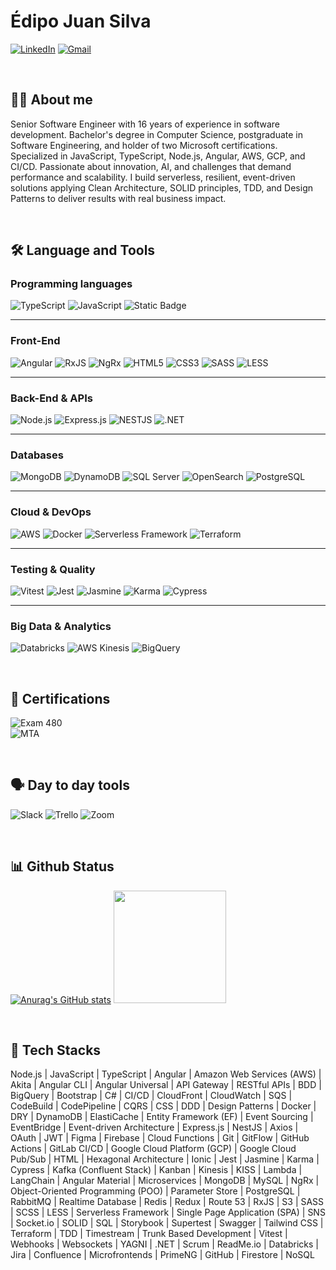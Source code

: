 # Édipo Juan Silva
[![LinkedIn](https://img.shields.io/badge/LinkedIn-0077B5?style=for-the-badge&logo=linkedin&logoColor=white)](https://www.linkedin.com/in/edipojuan/)
[![Gmail](https://img.shields.io/badge/Gmail-D14836?style=for-the-badge&logo=gmail&logoColor=white)](mailto:edipojs@gmail.com)

</br>

## :man_technologist: About me

Senior Software Engineer with 16 years of experience in software development. Bachelor's degree in Computer Science, postgraduate in Software Engineering, and holder of two Microsoft certifications. Specialized in JavaScript, TypeScript, Node.js, Angular, AWS, GCP, and CI/CD. Passionate about innovation, AI, and challenges that demand performance and scalability. I build serverless, resilient, event-driven solutions applying Clean Architecture, SOLID principles, TDD, and Design Patterns to deliver results with real business impact.

</br>

## :hammer_and_wrench: Language and Tools
### **Programming languages**  
![TypeScript](https://img.shields.io/badge/typescript-%23007ACC.svg?style=for-the-badge&logo=typescript&logoColor=white)
![JavaScript](https://img.shields.io/badge/javascript-%23323330.svg?style=for-the-badge&logo=javascript&logoColor=%23F7DF1E)
![Static Badge](https://img.shields.io/badge/c%23-blue?style=for-the-badge)

---

### **Front-End**  
![Angular](https://img.shields.io/badge/angular-%23DD0031.svg?style=for-the-badge&logo=angular&logoColor=white)
![RxJS](https://img.shields.io/badge/RxJS-red?style=for-the-badge)
![NgRx](https://img.shields.io/badge/NgRx-purple?style=for-the-badge)
![HTML5](https://img.shields.io/badge/html5-%23E34F26.svg?style=for-the-badge&logo=html5&logoColor=white)
![CSS3](https://img.shields.io/badge/css3-%231572B6.svg?style=for-the-badge&logo=css&logoColor=white)
![SASS](https://img.shields.io/badge/sass-silver.svg?style=for-the-badge&logo=sass&logoColor=black)
![LESS](https://img.shields.io/badge/LESS-e6197e?style=for-the-badge&logo=LESS)

---

### **Back-End & APIs**  
![Node.js](https://img.shields.io/badge/node.js-339933?style=for-the-badge&logo=nodedotjs&logoColor=white)
![Express.js](https://img.shields.io/badge/express.js-%23404d59.svg?style=for-the-badge&logo=express&logoColor=%2361DAFB)
![NESTJS](https://img.shields.io/badge/NESTJS-a52732?style=for-the-badge&logo=nestjs)
![.NET](https://img.shields.io/badge/.NET-blue?style=for-the-badge&logo=.net)

---

### **Databases**  
![MongoDB](https://img.shields.io/badge/MongoDB-%234ea94b.svg?style=for-the-badge&logo=mongodb&logoColor=white)
![DynamoDB](https://img.shields.io/badge/dynamodb-4053D6?style=for-the-badge&logo=amazondynamodb&logoColor=white)
![SQL Server](https://img.shields.io/badge/sql%20server-black?style=for-the-badge&color=gray)
![OpenSearch](https://img.shields.io/badge/opensearch-005571?style=for-the-badge&logo=opensearch&logoColor=white)
![PostgreSQL](https://img.shields.io/badge/postgres-%23316192.svg?style=for-the-badge&logo=postgresql&logoColor=white)

---

### **Cloud & DevOps**  
![AWS](https://img.shields.io/badge/AWS-232F3E?style=for-the-badge&logo=amazonaws&logoColor=white)
![Docker](https://img.shields.io/badge/docker-2496ED?style=for-the-badge&logo=docker&logoColor=white)
![Serverless Framework](https://img.shields.io/badge/Serverless%20Framework-black?style=for-the-badge&logo=Serverless)
![Terraform](https://img.shields.io/badge/terraform-7B42BC?style=for-the-badge&logo=terraform&logoColor=white)

---

### **Testing & Quality**  
![Vitest](https://img.shields.io/badge/vitest-6CBB3C?style=for-the-badge&logo=vitest&logoColor=white)
![Jest](https://img.shields.io/badge/-jest-%23C21325?style=for-the-badge&logo=jest&logoColor=white)
![Jasmine](https://img.shields.io/badge/jasmine-black?style=for-the-badge&logo=jasmine&color=purple)
![Karma](https://img.shields.io/badge/karma-black?style=for-the-badge&color=green)
![Cypress](https://img.shields.io/badge/-cypress-%23E5E5E5?style=for-the-badge&logo=cypress&logoColor=058a5e)

---

### **Big Data & Analytics**  
![Databricks](https://img.shields.io/badge/databricks-FF3621?style=for-the-badge&logo=databricks&logoColor=white)
![AWS Kinesis](https://img.shields.io/badge/kinesis-FF9900?style=for-the-badge&logo=amazon-kinesis&logoColor=white)
![BigQuery](https://img.shields.io/badge/bigquery-%232d84ff?style=for-the-badge&logo=bigquery)

</br>

## :receipt: Certifications
![Exam 480](https://img.shields.io/badge/%20MCSA%3A%20Web%20Applications%20-%20Exam%20480%3A%20Programming%20in%20HTML5%20with%20JavaScript%20and%20CSS3-blue?style=flat-square&label=Microsoft)
</br>
![MTA](https://img.shields.io/badge/%20MTA%3A%20HTML5%20Application%20Development%20Fundamentals-blue?style=flat-square&label=Microsoft)

</br>

## :speaking_head: Day to day tools
![Slack](https://img.shields.io/badge/Slack-4A154B?style=for-the-badge&logo=slack&logoColor=white)
![Trello](https://img.shields.io/badge/Trello-%23026AA7.svg?style=for-the-badge&logo=Trello&logoColor=white)
![Zoom](https://img.shields.io/badge/Zoom-2D8CFF?style=for-the-badge&logo=zoom&logoColor=white)

</br>

## :bar_chart: Github Status
[//]: https://github.com/anuraghazra/github-readme-stats
[![Anurag's GitHub stats](https://github-readme-stats.vercel.app/api?username=edipojuan&theme=tokyonight)](https://github.com/anuraghazra/github-readme-stats)
<img height="180em" src="https://github-readme-stats.vercel.app/api/top-langs/?username=edipojuan&layout=compact&langs_count=16&theme=dark"/>

</br>

## :open_book: Tech Stacks
Node.js | JavaScript | TypeScript | Angular | Amazon Web Services (AWS) | Akita | Angular CLI | Angular Universal | API Gateway | RESTful APIs | BDD | BigQuery | Bootstrap | C# | CI/CD | CloudFront | CloudWatch | SQS | CodeBuild | CodePipeline | CQRS | CSS | DDD | Design Patterns | Docker | DRY | DynamoDB | ElastiCache | Entity Framework (EF) | Event Sourcing | EventBridge | Event-driven Architecture | Express.js | NestJS | Axios | OAuth | JWT | Figma | Firebase | Cloud Functions | Git | GitFlow | GitHub Actions | GitLab CI/CD | Google Cloud Platform (GCP) | Google Cloud Pub/Sub | HTML | Hexagonal Architecture | Ionic | Jest | Jasmine | Karma | Cypress | Kafka (Confluent Stack) | Kanban | Kinesis | KISS | Lambda | LangChain | Angular Material | Microservices | MongoDB | MySQL | NgRx | Object-Oriented Programming (POO) | Parameter Store | PostgreSQL | RabbitMQ | Realtime Database | Redis | Redux | Route 53 | RxJS | S3 | SASS | SCSS | LESS | Serverless Framework | Single Page Application (SPA) | SNS | Socket.io | SOLID | SQL | Storybook | Supertest | Swagger | Tailwind CSS | Terraform | TDD | Timestream | Trunk Based Development | Vitest | Webhooks | Websockets | YAGNI | .NET | Scrum | ReadMe.io | Databricks | Jira | Confluence | Microfrontends | PrimeNG | GitHub | Firestore | NoSQL
